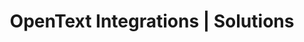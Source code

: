 ---
layout: category
menu-title: OpenText
title: OpenText Integrations | Solutions
banner-title: OpenText Integrations
identifier: opentext
description: We know how important the OpenText Solution is for your company and we have products that expand its possibilities.
---